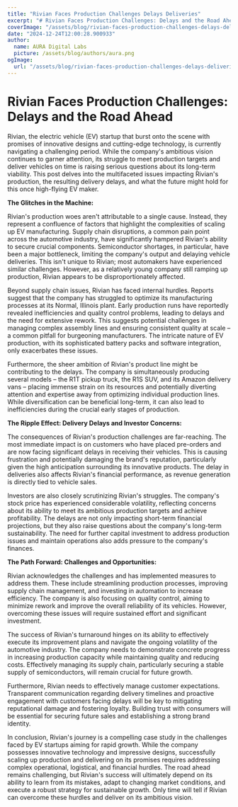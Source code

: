```yaml
---
title: "Rivian Faces Production Challenges Delays Deliveries"
excerpt: "# Rivian Faces Production Challenges: Delays and the Road Ahead  Rivian, the electric vehicle (EV) startup that burst onto the scene with promises of "
coverImage: "/assets/blog/rivian-faces-production-challenges-delays-deliveries.jpg"
date: "2024-12-24T12:00:28.900933"
author:
  name: AURA Digital Labs
  picture: /assets/blog/authors/aura.png
ogImage:
  url: "/assets/blog/rivian-faces-production-challenges-delays-deliveries.jpg"
---
```


# Rivian Faces Production Challenges: Delays and the Road Ahead

Rivian, the electric vehicle (EV) startup that burst onto the scene with promises of innovative designs and cutting-edge technology, is currently navigating a challenging period.  While the company's ambitious vision continues to garner attention, its struggle to meet production targets and deliver vehicles on time is raising serious questions about its long-term viability.  This post delves into the multifaceted issues impacting Rivian's production, the resulting delivery delays, and what the future might hold for this once high-flying EV maker.

**The Glitches in the Machine:**

Rivian's production woes aren't attributable to a single cause. Instead, they represent a confluence of factors that highlight the complexities of scaling up EV manufacturing.  Supply chain disruptions, a common pain point across the automotive industry, have significantly hampered Rivian's ability to secure crucial components.  Semiconductor shortages, in particular, have been a major bottleneck, limiting the company's output and delaying vehicle deliveries.  This isn't unique to Rivian; most automakers have experienced similar challenges. However, as a relatively young company still ramping up production, Rivian appears to be disproportionately affected.

Beyond supply chain issues, Rivian has faced internal hurdles. Reports suggest that the company has struggled to optimize its manufacturing processes at its Normal, Illinois plant.  Early production runs have reportedly revealed inefficiencies and quality control problems, leading to delays and the need for extensive rework.  This suggests potential challenges in managing complex assembly lines and ensuring consistent quality at scale – a common pitfall for burgeoning manufacturers.  The intricate nature of EV production, with its sophisticated battery packs and software integration, only exacerbates these issues.

Furthermore, the sheer ambition of Rivian's product line might be contributing to the delays. The company is simultaneously producing several models – the R1T pickup truck, the R1S SUV, and its Amazon delivery vans – placing immense strain on its resources and potentially diverting attention and expertise away from optimizing individual production lines.  While diversification can be beneficial long-term, it can also lead to inefficiencies during the crucial early stages of production.

**The Ripple Effect: Delivery Delays and Investor Concerns:**

The consequences of Rivian's production challenges are far-reaching.  The most immediate impact is on customers who have placed pre-orders and are now facing significant delays in receiving their vehicles. This is causing frustration and potentially damaging the brand's reputation, particularly given the high anticipation surrounding its innovative products.  The delay in deliveries also affects Rivian's financial performance, as revenue generation is directly tied to vehicle sales.

Investors are also closely scrutinizing Rivian's struggles. The company's stock price has experienced considerable volatility, reflecting concerns about its ability to meet its ambitious production targets and achieve profitability.  The delays are not only impacting short-term financial projections, but they also raise questions about the company's long-term sustainability.  The need for further capital investment to address production issues and maintain operations also adds pressure to the company's finances.

**The Path Forward: Challenges and Opportunities:**

Rivian acknowledges the challenges and has implemented measures to address them.  These include streamlining production processes, improving supply chain management, and investing in automation to increase efficiency.  The company is also focusing on quality control, aiming to minimize rework and improve the overall reliability of its vehicles.  However, overcoming these issues will require sustained effort and significant investment.

The success of Rivian's turnaround hinges on its ability to effectively execute its improvement plans and navigate the ongoing volatility of the automotive industry.  The company needs to demonstrate concrete progress in increasing production capacity while maintaining quality and reducing costs.  Effectively managing its supply chain, particularly securing a stable supply of semiconductors, will remain crucial for future growth.

Furthermore, Rivian needs to effectively manage customer expectations.  Transparent communication regarding delivery timelines and proactive engagement with customers facing delays will be key to mitigating reputational damage and fostering loyalty.  Building trust with consumers will be essential for securing future sales and establishing a strong brand identity.

In conclusion, Rivian's journey is a compelling case study in the challenges faced by EV startups aiming for rapid growth.  While the company possesses innovative technology and impressive designs, successfully scaling up production and delivering on its promises requires addressing complex operational, logistical, and financial hurdles.  The road ahead remains challenging, but Rivian's success will ultimately depend on its ability to learn from its mistakes, adapt to changing market conditions, and execute a robust strategy for sustainable growth.  Only time will tell if Rivian can overcome these hurdles and deliver on its ambitious vision.
